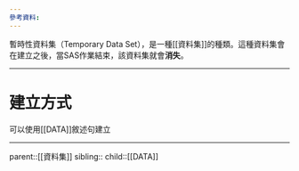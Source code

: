 ```yaml
---
參考資料:
---
```

暫時性資料集（Temporary Data Set），是一種[[資料集]]的種類。這種資料集會在建立之後，當SAS作業結束，該資料集就會**消失**。
- - -
# 建立方式
可以使用[[DATA]]敘述句建立
- - -
parent::[[資料集]]
sibling::
child::[[DATA]]